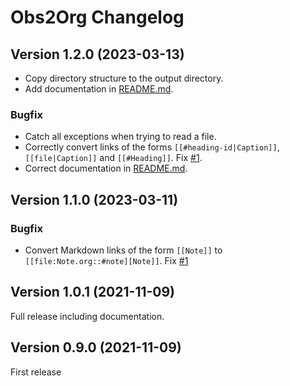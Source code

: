 # Obs2Org Changelog

## Version 1.2.0 (2023-03-13)

- Copy directory structure to the output directory.
- Add documentation in [README.md](README.md).

### Bugfix

- Catch all exceptions when trying to read a file.
- Correctly convert links of the forms `[[#heading-id|Caption]]`, `[[file|Caption]]` and `[[#Heading]]`. Fix [#1](https://github.com/Release-Candidate/Obs2Org/issues/1).
- Correct documentation in [README.md](README.md).

## Version 1.1.0 (2023-03-11)

### Bugfix

- Convert Markdown links of the form `[[Note]]` to `[[file:Note.org::#note][Note]]`. Fix [#1](https://github.com/Release-Candidate/Obs2Org/issues/1)

## Version 1.0.1 (2021-11-09)

Full release including documentation.

## Version 0.9.0 (2021-11-09)

First release

